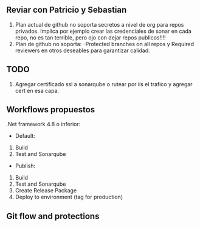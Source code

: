 ## Reviar con Patricio y Sebastian

1. Plan actual de github no soporta secretos a nivel de org para repos privados. Implica por ejemplo crear las credenciales de sonar en cada repo, no es tan terrible, pero ojo con dejar repos publicos!!!!
2. Plan de github no soporta: -Protected branches on all repos y Required reviewers en otros deseables para garantizar calidad.



## TODO

1. Agregar certificado ssl a sonarqube o rutear por iis el trafico y agregar cert en esa capa.




## Workflows propuestos

.Net framework 4.8 o inferior:

- Default:
1. Build
2. Test and Sonarqube

- Publish:
1. Build
2. Test and Sonarqube
3. Create Release Package
4. Deploy to environment (tag for production)


## Git flow and protections